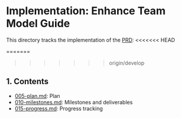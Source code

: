 # Implementation: Enhance Team Model Guide

 This directory tracks the implementation of the [PRD](../005-prd-enhance-team-model-guide.md):
<<<<<<< HEAD

=======
 
>>>>>>> origin/develop
## 1. Contents

 - [005-plan.md](./005-plan.md): Plan
 - [010-milestones.md](./010-milestones.md): Milestones and deliverables
 - [015-progress.md](./015-progress.md): Progress tracking
